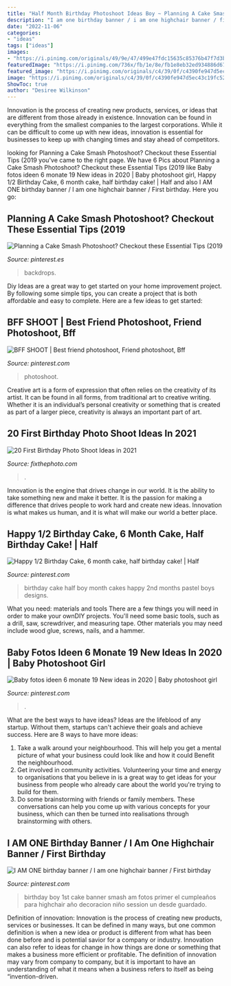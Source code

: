```yaml
---
title: "Half Month Birthday Photoshoot Ideas Boy ~ Planning A Cake Smash Photoshoot? Checkout These Essential Tips (2019"
description: "I am one birthday banner / i am one highchair banner / first birthday"
date: "2022-11-06"
categories:
- "ideas"
tags: ["ideas"]
images:
- "https://i.pinimg.com/originals/49/9e/47/499e47fdc15635c85376b47f7d3b1c5a.jpg"
featuredImage: "https://i.pinimg.com/736x/fb/1e/8e/fb1e8eb32ed934886d671668a64e8df9--half-birthday-cakes--months.jpg"
featured_image: "https://i.pinimg.com/originals/c4/39/0f/c4390fe947d5ec43c19fc526aa1b2c13.png"
image: "https://i.pinimg.com/originals/c4/39/0f/c4390fe947d5ec43c19fc526aa1b2c13.png"
ShowToc: true
author: "Desiree Wilkinson"
---
```



Innovation is the process of creating new products, services, or ideas that are different from those already in existence. Innovation can be found in everything from the smallest companies to the largest corporations. While it can be difficult to come up with new ideas, innovation is essential for businesses to keep up with changing times and stay ahead of competitors.

	

		
looking for Planning a Cake Smash Photoshoot? Checkout these Essential Tips (2019 you've came to the right page. We have 6 Pics about Planning a Cake Smash Photoshoot? Checkout these Essential Tips (2019 like Baby fotos ideen 6 monate 19 New ideas in 2020 | Baby photoshoot girl, Happy 1/2 Birthday Cake, 6 month cake, half birthday cake! | Half and also I AM ONE birthday banner / I am one highchair banner / First birthday. Here you go:
		
    
## Planning A Cake Smash Photoshoot? Checkout These Essential Tips (2019

<img loading=lazy src="https://i.pinimg.com/originals/c4/39/0f/c4390fe947d5ec43c19fc526aa1b2c13.png" onerror="this.onerror=null;this.src='https://tse4.mm.bing.net/th?id=OIP.Wnog4kPdH1bJXbLblFCgbgHaE8&amp;pid=15.1';" alt="Planning a Cake Smash Photoshoot? Checkout these Essential Tips (2019">

_Source: pinterest.es_

>backdrops. 

	

Diy Ideas are a great way to get started on your home improvement project. By following some simple tips, you can create a project that is both affordable and easy to complete. Here are a few ideas to get started: 

    
## BFF SHOOT | Best Friend Photoshoot, Friend Photoshoot, Bff

<img loading=lazy src="https://i.pinimg.com/736x/8a/86/e3/8a86e35de24410c4b21041c2909635f7--barefoot-girls-bff.jpg" onerror="this.onerror=null;this.src='https://tse3.mm.bing.net/th?id=OIP.t5AoSOy-ZMl0ryyoypHQKwHaJE&amp;pid=15.1';" alt="BFF SHOOT | Best friend photoshoot, Friend photoshoot, Bff">

_Source: pinterest.com_

>photoshoot. 

	

Creative art is a form of expression that often relies on the creativity of its artist. It can be found in all forms, from traditional art to creative writing. Whether it is an individual’s personal creativity or something that is created as part of a larger piece, creativity is always an important part of art.

    
## 20 First Birthday Photo Shoot Ideas In 2021

<img loading=lazy src="https://i.pinimg.com/originals/23/e5/3b/23e53b3d1a877212409df39ea4c04934.jpg" onerror="this.onerror=null;this.src='https://tse4.mm.bing.net/th?id=OIP.VlcHHYh70YERnsh54X45EgHaLG&amp;pid=15.1';" alt="20 First Birthday Photo Shoot Ideas in 2021">

_Source: fixthephoto.com_

>. 

	

Innovation is the engine that drives change in our world. It is the ability to take something new and make it better. It is the passion for making a difference that drives people to work hard and create new ideas. Innovation is what makes us human, and it is what will make our world a better place.

    
## Happy 1/2 Birthday Cake, 6 Month Cake, Half Birthday Cake! | Half

<img loading=lazy src="https://i.pinimg.com/736x/fb/1e/8e/fb1e8eb32ed934886d671668a64e8df9--half-birthday-cakes--months.jpg" onerror="this.onerror=null;this.src='https://tse1.mm.bing.net/th?id=OIP.CPuI04A77oc7ZNsmcOC--gHaIT&amp;pid=15.1';" alt="Happy 1/2 Birthday Cake, 6 month cake, half birthday cake! | Half">

_Source: pinterest.com_

>birthday cake half boy month cakes happy 2nd months pastel boys designs. 

	

What you need: materials and tools
There are a few things you will need in order to make your ownDIY projects. You'll need some basic tools, such as a drill, saw, screwdriver, and measuring tape. Other materials you may need include wood glue, screws, nails, and a hammer.

    
## Baby Fotos Ideen 6 Monate 19 New Ideas In 2020 | Baby Photoshoot Girl

<img loading=lazy src="https://i.pinimg.com/736x/3f/5d/8e/3f5d8eabdb7c250f3fb512cb30916fa6.jpg" onerror="this.onerror=null;this.src='https://tse1.mm.bing.net/th?id=OIP.jnBfAS1apmZfYYakYWhKNgAAAA&amp;pid=15.1';" alt="Baby fotos ideen 6 monate 19 New ideas in 2020 | Baby photoshoot girl">

_Source: pinterest.com_

>. 

	

What are the best ways to have ideas?
Ideas are the lifeblood of any startup. Without them, startups can't achieve their goals and achieve success. Here are 8 ways to have more ideas:
1. Take a walk around your neighbourhood. This will help you get a mental picture of what your business could look like and how it could Benefit the neighbourhood.
2. Get involved in community activities. Volunteering your time and energy to organisations that you believe in is a great way to get ideas for your business from people who already care about the world you're trying to build for them. 
3. Do some brainstorming with friends or family members. These conversations can help you come up with various concepts for your business, which can then be turned into realisations through brainstorming with others. 

    
## I AM ONE Birthday Banner / I Am One Highchair Banner / First Birthday

<img loading=lazy src="https://i.pinimg.com/originals/49/9e/47/499e47fdc15635c85376b47f7d3b1c5a.jpg" onerror="this.onerror=null;this.src='https://tse3.mm.bing.net/th?id=OIP.f-Zu05ruCEvRGCDGTbTPDwHaLF&amp;pid=15.1';" alt="I AM ONE birthday banner / I am one highchair banner / First birthday">

_Source: pinterest.com_

>birthday boy 1st cake banner smash am fotos primer el cumpleaños para highchair año decoracion niño session un desde guardado. 

	

Definition of innovation:
Innovation is the process of creating new products, services or businesses. It can be defined in many ways, but one common definition is when a new idea or product is different from what has been done before and is potential savior for a company or industry. Innovation can also refer to ideas for change in how things are done or something that makes a business more efficient or profitable. The definition of innovation may vary from company to company, but it is important to have an understanding of what it means when a business refers to itself as being “invention-driven.

